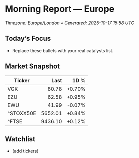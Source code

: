 # Morning Report — Europe
_Timezone: Europe/London • Generated: 2025-10-17 15:58 UTC_

## Today’s Focus
- Replace these bullets with your real catalysts list.

## Market Snapshot
| Ticker | Last | 1D % |
|---|---:|---:|
| VGK | 80.78 | +0.70% |
| EZU | 62.58 | +0.95% |
| EWU | 41.99 | -0.07% |
| ^STOXX50E | 5652.01 | +0.84% |
| ^FTSE | 9436.10 | +0.12% |

## Watchlist
- (add tickers)
